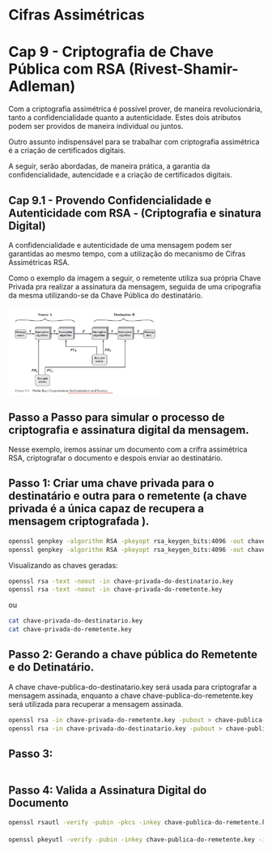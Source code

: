 # Cifras Assimétricas

# Cap 9 - Criptografia de Chave Pública com RSA (Rivest-Shamir-Adleman)

Com a criptografia assimétrica é possível prover, de maneira revolucionária, tanto a confidencialidade quanto a autenticidade. Estes dois atributos podem ser providos de maneira individual ou juntos.

Outro assunto indispensável para se trabalhar com criptografia assimétrica é a criação de certificados digitais.

A seguir, serão abordadas, de maneira prática, a garantia da confidencialidade, autencidade e a criação de certificados digitais.

## Cap 9.1 - Provendo Confidencialidade e Autenticidade com RSA  - (Criptografia e sinatura Digital)

A confidencialidade e autenticidade de uma mensagem podem ser garantidas ao mesmo tempo, com a utilização do mecanismo de Cifras Assimétricas RSA. 

Como o exemplo da imagem a seguir, o remetente utiliza sua própria Chave Privada pra realizar a assinatura da mensagem, seguida de uma cripografia da mesma utilizando-se da Chave Pública do destinatário.


<img src="./garantia-da-autenticidade-e-confidencialidade.jpg" width="60%">

## Passo a Passo para simular o processo de criptografia e  assinatura digital  da mensagem.

Nesse exemplo, iremos assinar um documento com a crifra assimétrica RSA, criptografar o documento e despois enviar ao destinatário.


## Passo 1: Criar uma chave privada para o destinatário e outra para o remetente (a chave privada é a única capaz de recupera a mensagem criptografada ).

```sh
openssl genpkey -algorithm RSA -pkeyopt rsa_keygen_bits:4096 -out chave-privada-do-destinatario.key
openssl genpkey -algorithm RSA -pkeyopt rsa_keygen_bits:4096 -out chave-privada-do-remetente.key

```
Visualizando as chaves geradas: 
```sh
openssl rsa -text -noout -in chave-privada-do-destinatario.key
openssl rsa -text -noout -in chave-privada-do-remetente.key

```
ou 
```sh
cat chave-privada-do-destinatario.key
cat chave-privada-do-remetente.key
```

## Passo 2: Gerando a chave pública do Remetente e do Detinatário.

A chave chave-publica-do-destinatario.key será usada para criptografar a mensagem assinada, enquanto a chave chave-publica-do-remetente.key será utilizada para recuperar a mensagem assinada.

```sh
openssl rsa -in chave-privada-do-remetente.key -pubout > chave-publica-do-remetente.key
openssl rsa -in chave-privada-do-destinatario.key -pubout > chave-publica-do-destinatario.key
```

## Passo 3: 


```sh

```

## Passo 4: Valida a Assinatura Digital do Documento


```sh
openssl rsautl -verify -pubin -pkcs -inkey chave-publica-do-remetente.key -in documento-assinado-enc.txt -out documento-validado.txt

openssl pkeyutl -verify -pubin -inkey chave-publica-do-remetente.key -in documento-validado.txt -sigfile documento-assinado-enc.txt 

```

